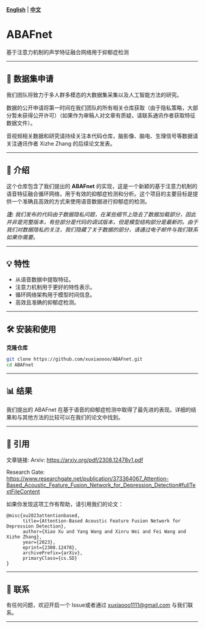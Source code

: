 **[English](README.md)** | **[中文](README_CN.md)**

# ABAFnet
基于注意力机制的声学特征融合网络用于抑郁症检测

---

## 📙 数据集申请

我们团队将致力于多人群多模态的大数据集采集以及人工智能方法的研究。

数据的公开申请将第一时间在我们团队的所有相关仓库获取（由于隐私策略，大部分暂未获得公开许可）（如果作为审稿人对文章有质疑，请联系通讯作者获取特征数据文件）。

音视频相关数据和研究请持续关注本代码仓库，脑影像、脑电、生理信号等数据请关注通讯作者 Xizhe Zhang 的后续论文发表。

---

## 📌 介绍

这个仓库包含了我们提出的 **ABAFnet** 的实现，这是一个新颖的基于注意力机制的语音特征融合循环网络，用于有效的抑郁症检测和分析。这个项目的主要目标是提供一个准确且高效的方式来使用语音数据进行抑郁症的检测。

_**注:** 我们发布的代码由于数据隐私问题，在某些细节上隐去了数据加载部分，因此并非是完整版本，有些部分是代码的调试版本，但是模型结构部分是最新的。由于我们对数据隐私的关注，我们隐藏了关于数据的部分，请通过电子邮件与我们联系如果你需要。_

---

## 💡 特性
- 从语音数据中提取特征。
- 注意力机制用于更好的特性表示。
- 循环网络架构用于模型时间信息。
- 高效且准确的抑郁症检测。

---

## 🛠️ 安装和使用
**克隆仓库**
```bash
git clone https://github.com/xuxiaoooo/ABAFnet.git
cd ABAFnet
```
---
## 📊 结果

我们提出的 ABAFnet 在基于语音的抑郁症检测中取得了最先进的表现。详细的结果和与其他方法的比较可以在我们的论文中找到。

---

## 📄 引用
文章链接:
Arxiv: https://arxiv.org/pdf/2308.12478v1.pdf


Research Gate: https://www.researchgate.net/publication/373364067_Attention-Based_Acoustic_Feature_Fusion_Network_for_Depression_Detection#fullTextFileContent

如果你发现这项工作有帮助，请引用我们的论文：
```
@misc{xu2023attentionbased,
      title={Attention-Based Acoustic Feature Fusion Network for Depression Detection}, 
      author={Xiao Xu and Yang Wang and Xinru Wei and Fei Wang and Xizhe Zhang},
      year={2023},
      eprint={2308.12478},
      archivePrefix={arXiv},
      primaryClass={cs.SD}
}
```

---

## 📧 联系

有任何问题，欢迎开启一个 Issue或者通过 xuxiaooo1111@gmail.com 与我们联系。

---
